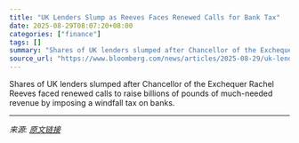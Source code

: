 ```yaml
---
title: "UK Lenders Slump as Reeves Faces Renewed Calls for Bank Tax"
date: 2025-08-29T08:07:20+08:00
categories: ["finance"]
tags: []
summary: "Shares of UK lenders slumped after Chancellor of the Exchequer Rachel Reeves faced renewed calls to raise billions of pounds of much-needed revenue by imposing a windfall tax on banks."
source_url: "https://www.bloomberg.com/news/articles/2025-08-29/uk-lenders-slump-after-new-calls-for-bank-windfall-tax-in-budget"
---
```


Shares of UK lenders slumped after Chancellor of the Exchequer Rachel Reeves faced renewed calls to raise billions of pounds of much-needed revenue by imposing a windfall tax on banks.

---

*来源: [原文链接](https://www.bloomberg.com/news/articles/2025-08-29/uk-lenders-slump-after-new-calls-for-bank-windfall-tax-in-budget)*
